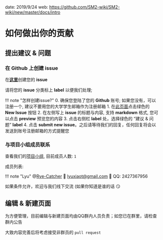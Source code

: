 date: 2019/9/24
web: https://github.com/SM2-wiki/SM2-wiki/new/master/docs/intro

# 如何做出你的贡献

## 提出建议 & 问题

### 在 **Github** 上创建 **issue**

在[**这里**](https://github.com/SM2-wiki/SM2-wiki/issues)创建您的 **issue**

请将您的 **issue** 分类标上 **label** 以便我们处理;

!!! note "怎样创建issue?"
    0. 确保您登陆了您的 **Github** 账号; 如果您没有，可以注册一个, 建议不要用您的大学学生邮箱作为注册邮箱
    1. 在[此页面](https://github.com/SM2-wiki/SM2-wiki/issues)点击绿色的 **New Issue** 按钮
    2. 在左侧写上 **issue** 的标题与内容, 支持 **markdown** 格式, 您可以点击 **preview** 预览您的内容
    3. 点击右侧栏 **label** 处，选择绿色的 “建议 & 问题” **label**
    4. 点击 **submit new issue**。之后请等待我们的回复，任何回复将会以发送到账号注册邮箱的方式提醒您

### 与项目小组成员联系

查看我们的[项目小组](https://github.com/SM2-wiki), 目前成员人数: ``1``

成员列表:

!!! note "Lyu"
    @[Rye-Catcher](https://github.com/Rye-Catcher)
    :email: lyuxiaot@gmail.com
    :speech_balloon: QQ: 2427367956 

如果条件允许，欢迎与我们线下交流 (如果你知道是谁的话 :smirk:


## 编辑 & 新建页面


为方便管理，目前编辑与新建页面均由QQ群内人员负责；如您已在群里，请检查群内公告

大致内容完善后将考虑接受非群员的 ``pull request``



